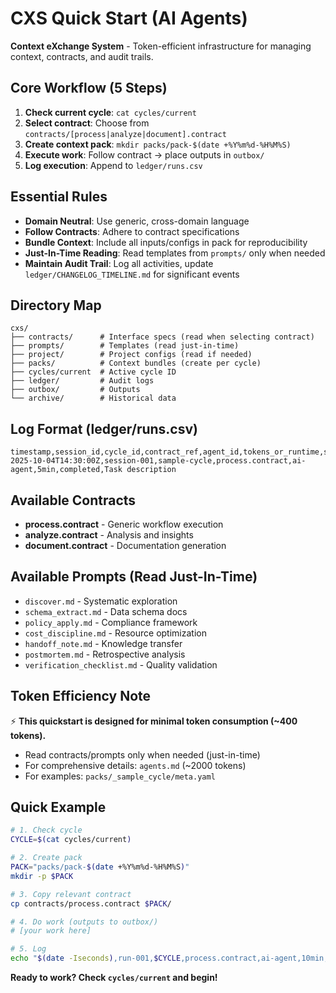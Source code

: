 # CXS Quick Start (AI Agents)

**Context eXchange System** - Token-efficient infrastructure for managing context, contracts, and audit trails.

## Core Workflow (5 Steps)

1. **Check current cycle**: `cat cycles/current`
2. **Select contract**: Choose from `contracts/[process|analyze|document].contract`
3. **Create context pack**: `mkdir packs/pack-$(date +%Y%m%d-%H%M%S)`
4. **Execute work**: Follow contract → place outputs in `outbox/`
5. **Log execution**: Append to `ledger/runs.csv`

## Essential Rules

- **Domain Neutral**: Use generic, cross-domain language
- **Follow Contracts**: Adhere to contract specifications
- **Bundle Context**: Include all inputs/configs in pack for reproducibility
- **Just-In-Time Reading**: Read templates from `prompts/` only when needed
- **Maintain Audit Trail**: Log all activities, update `ledger/CHANGELOG_TIMELINE.md` for significant events

## Directory Map

```
cxs/
├── contracts/      # Interface specs (read when selecting contract)
├── prompts/        # Templates (read just-in-time)
├── project/        # Project configs (read if needed)
├── packs/          # Context bundles (create per cycle)
├── cycles/current  # Active cycle ID
├── ledger/         # Audit logs
├── outbox/         # Outputs
└── archive/        # Historical data
```

## Log Format (ledger/runs.csv)

```csv
timestamp,session_id,cycle_id,contract_ref,agent_id,tokens_or_runtime,status,notes
2025-10-04T14:30:00Z,session-001,sample-cycle,process.contract,ai-agent,5min,completed,Task description
```

## Available Contracts

- **process.contract** - Generic workflow execution
- **analyze.contract** - Analysis and insights
- **document.contract** - Documentation generation

## Available Prompts (Read Just-In-Time)

- `discover.md` - Systematic exploration
- `schema_extract.md` - Data schema docs
- `policy_apply.md` - Compliance framework
- `cost_discipline.md` - Resource optimization
- `handoff_note.md` - Knowledge transfer
- `postmortem.md` - Retrospective analysis
- `verification_checklist.md` - Quality validation

## Token Efficiency Note

⚡ **This quickstart is designed for minimal token consumption (~400 tokens).**

- Read contracts/prompts only when needed (just-in-time)
- For comprehensive details: `agents.md` (~2000 tokens)
- For examples: `packs/_sample_cycle/meta.yaml`

## Quick Example

```bash
# 1. Check cycle
CYCLE=$(cat cycles/current)

# 2. Create pack
PACK="packs/pack-$(date +%Y%m%d-%H%M%S)"
mkdir -p $PACK

# 3. Copy relevant contract
cp contracts/process.contract $PACK/

# 4. Do work (outputs to outbox/)
# [your work here]

# 5. Log
echo "$(date -Iseconds),run-001,$CYCLE,process.contract,ai-agent,10min,completed,Task completed" >> ledger/runs.csv
```

**Ready to work? Check `cycles/current` and begin!**

